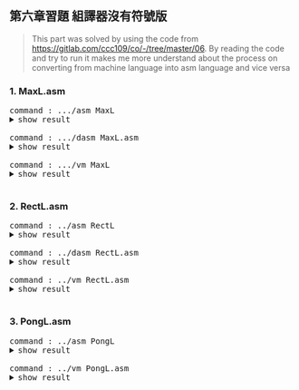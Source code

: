 ## 第六章習題 組譯器沒有符號版

> This part was solved by using the code from https://gitlab.com/ccc109/co/-/tree/master/06.
> By reading the code and try to run it makes me more understand about the process on converting from machine language into asm language and vice versa

### 1. MaxL.asm
<pre>
command : .../asm MaxL
<details><summary>show result</summary>
<p>
============= PASS1 ================
00:@0
01:D=M
02:@1
03:D=D-M
04:@10
05:D;JGT
06:@1
07:D=M
08:@12
09:0;JMP
10:@0
11:D=M
12:@2
13:M=D
14:@14
15:0;JMP
============= PASS2 ================
00: @0                   0000000000000000 0000
01: D=M                  1111110000010000 fc10
02: @1                   0000000000000001 0001
03: D=D-M                1111010011010000 f4d0
04: @10                  0000000000001010 000a
05: D;JGT                1110001100000001 e301
06: @1                   0000000000000001 0001
07: D=M                  1111110000010000 fc10
08: @12                  0000000000001100 000c
09: 0;JMP                1110101010000111 ea87
0A: @0                   0000000000000000 0000
0B: D=M                  1111110000010000 fc10
0C: @2                   0000000000000010 0002
0D: M=D                  1110001100001000 e308
0E: @14                  0000000000001110 000e
0F: 0;JMP                1110101010000111 ea87
</p>
</details>
command : .../dasm MaxL.asm
<details><summary>show result</summary>
<p>
@12079
@21536
@26984
@8307
@26982
@25964
@26912
@8307
@24944
@29810
@28448
@8294
@30583
@11895
@24942
@25710
@29746
@29797
@26994
@11891
@29295
@3431
@12042
@8239
@28257
@8292
@26740
@8293
@28514
@27503
@8736
@26708
@8293
@27717
@28005
@28261
@29556
@28448
@8294
@28483
@28781
@29813
@28265
@8295
@31059
@29811
@28005
@8819
@2573
@12079
@25120
@8313
@26958
@24947
@8302
@28257
@8292
@25427
@28520
@27491
@28261
@8236
@18765
@8276
@29264
@29541
@11891
@2573
@12079
@17952
@27753
@8293
@24942
@25965
@8250
@29296
@27247
@25445
@29556
@12335
@12086
@24941
@12152
@24909
@19576
@24878
@28019
@2573
@2573
@12079
@21280
@28025
@28514
@11628
@25964
@29555
@30240
@29285
@26995
@28271
@28448
@8294
@26740
@8293
@24909
@11896
@29537
@8301
@29296
@26479
@24946
@11885
@2573
@2573
@12352
@2573
@15684
@3405
@16394
@3377
@17418
@17469
@19757
@2573
@12608
@3376
@17418
@19003
@21575
@2573
@12608
@2573
@15684
@3405
@16394
@12849
@2573
@15152
@19786
@3408
@16394
@3376
@17418
@19773
@2573
@12864
@2573
@15693
@3396
@16394
@13361
@2573
@15152
@19786
@3408
</p>
</details>
command : .../vm MaxL
<details><summary>show result</summary>
<p>
PC=0000 I=2F2F A=2F2F D=0000 m[A]=0000=0000
PC=0001 I=5420 A=5420 D=0000 m[A]=0000=0000
PC=0002 I=6968 A=6968 D=0000 m[A]=0000=0000
PC=0003 I=2073 A=2073 D=0000 m[A]=0000=0000
PC=0004 I=6966 A=6966 D=0000 m[A]=0000=0000
PC=0005 I=656C A=656C D=0000 m[A]=0000=0000
PC=0006 I=6920 A=6920 D=0000 m[A]=0000=0000
PC=0007 I=2073 A=2073 D=0000 m[A]=0000=0000
PC=0008 I=6170 A=6170 D=0000 m[A]=0000=0000
PC=0009 I=7472 A=7472 D=0000 m[A]=0000=0000
PC=000A I=6F20 A=6F20 D=0000 m[A]=0000=0000
PC=000B I=2066 A=2066 D=0000 m[A]=0000=0000
PC=000C I=7777 A=7777 D=0000 m[A]=0000=0000
PC=000D I=2E77 A=2E77 D=0000 m[A]=0000=0000
PC=000E I=616E A=616E D=0000 m[A]=0000=0000
PC=000F I=646E A=646E D=0000 m[A]=0000=0000
PC=0010 I=7432 A=7432 D=0000 m[A]=0000=0000
PC=0011 I=7465 A=7465 D=0000 m[A]=0000=0000
PC=0012 I=6972 A=6972 D=0000 m[A]=0000=0000
PC=0013 I=2E73 A=2E73 D=0000 m[A]=0000=0000
PC=0014 I=726F A=726F D=0000 m[A]=0000=0000
PC=0015 I=0D67 A=0D67 D=0000 m[A]=0000=0000
PC=0016 I=2F0A A=2F0A D=0000 m[A]=0000=0000
PC=0017 I=202F A=202F D=0000 m[A]=0000=0000
PC=0018 I=6E61 A=6E61 D=0000 m[A]=0000=0000
PC=0019 I=2064 A=2064 D=0000 m[A]=0000=0000
PC=001A I=6874 A=6874 D=0000 m[A]=0000=0000
PC=001B I=2065 A=2065 D=0000 m[A]=0000=0000
PC=001C I=6F62 A=6F62 D=0000 m[A]=0000=0000
PC=001D I=6B6F A=6B6F D=0000 m[A]=0000=0000
PC=001E I=2220 A=2220 D=0000 m[A]=0000=0000
PC=001F I=6854 A=6854 D=0000 m[A]=0000=0000
PC=0020 I=2065 A=2065 D=0000 m[A]=0000=0000
PC=0021 I=6C45 A=6C45 D=0000 m[A]=0000=0000
PC=0022 I=6D65 A=6D65 D=0000 m[A]=0000=0000
PC=0023 I=6E65 A=6E65 D=0000 m[A]=0000=0000
PC=0024 I=7374 A=7374 D=0000 m[A]=0000=0000
PC=0025 I=6F20 A=6F20 D=0000 m[A]=0000=0000
PC=0026 I=2066 A=2066 D=0000 m[A]=0000=0000
PC=0027 I=6F43 A=6F43 D=0000 m[A]=0000=0000
PC=0028 I=706D A=706D D=0000 m[A]=0000=0000
PC=0029 I=7475 A=7475 D=0000 m[A]=0000=0000
PC=002A I=6E69 A=6E69 D=0000 m[A]=0000=0000
PC=002B I=2067 A=2067 D=0000 m[A]=0000=0000
PC=002C I=7953 A=7953 D=0000 m[A]=0000=0000
PC=002D I=7473 A=7473 D=0000 m[A]=0000=0000
PC=002E I=6D65 A=6D65 D=0000 m[A]=0000=0000
PC=002F I=2273 A=2273 D=0000 m[A]=0000=0000
PC=0030 I=0A0D A=0A0D D=0000 m[A]=0000=0000
PC=0031 I=2F2F A=2F2F D=0000 m[A]=0000=0000
PC=0032 I=6220 A=6220 D=0000 m[A]=0000=0000
PC=0033 I=2079 A=2079 D=0000 m[A]=0000=0000
PC=0034 I=694E A=694E D=0000 m[A]=0000=0000
PC=0035 I=6173 A=6173 D=0000 m[A]=0000=0000
PC=0036 I=206E A=206E D=0000 m[A]=0000=0000
PC=0037 I=6E61 A=6E61 D=0000 m[A]=0000=0000
PC=0038 I=2064 A=2064 D=0000 m[A]=0000=0000
PC=0039 I=6353 A=6353 D=0000 m[A]=0000=0000
PC=003A I=6F68 A=6F68 D=0000 m[A]=0000=0000
PC=003B I=6B63 A=6B63 D=0000 m[A]=0000=0000
PC=003C I=6E65 A=6E65 D=0000 m[A]=0000=0000
PC=003D I=202C A=202C D=0000 m[A]=0000=0000
PC=003E I=494D A=494D D=0000 m[A]=0000=0000
PC=003F I=2054 A=2054 D=0000 m[A]=0000=0000
PC=0040 I=7250 A=7250 D=0000 m[A]=0000=0000
PC=0041 I=7365 A=7365 D=0000 m[A]=0000=0000
PC=0042 I=2E73 A=2E73 D=0000 m[A]=0000=0000
PC=0043 I=0A0D A=0A0D D=0000 m[A]=0000=0000
PC=0044 I=2F2F A=2F2F D=0000 m[A]=0000=0000
PC=0045 I=4620 A=4620 D=0000 m[A]=0000=0000
PC=0046 I=6C69 A=6C69 D=0000 m[A]=0000=0000
PC=0047 I=2065 A=2065 D=0000 m[A]=0000=0000
PC=0048 I=616E A=616E D=0000 m[A]=0000=0000
PC=0049 I=656D A=656D D=0000 m[A]=0000=0000
PC=004A I=203A A=203A D=0000 m[A]=0000=0000
PC=004B I=7270 A=7270 D=0000 m[A]=0000=0000
PC=004C I=6A6F A=6A6F D=0000 m[A]=0000=0000
PC=004D I=6365 A=6365 D=0000 m[A]=0000=0000
PC=004E I=7374 A=7374 D=0000 m[A]=0000=0000
PC=004F I=302F A=302F D=0000 m[A]=0000=0000
PC=0050 I=2F36 A=2F36 D=0000 m[A]=0000=0000
PC=0051 I=616D A=616D D=0000 m[A]=0000=0000
PC=0052 I=2F78 A=2F78 D=0000 m[A]=0000=0000
PC=0053 I=614D A=614D D=0000 m[A]=0000=0000
PC=0054 I=4C78 A=4C78 D=0000 m[A]=0000=0000
PC=0055 I=612E A=612E D=0000 m[A]=0000=0000
PC=0056 I=6D73 A=6D73 D=0000 m[A]=0000=0000
PC=0057 I=0A0D A=0A0D D=0000 m[A]=0000=0000
PC=0058 I=0A0D A=0A0D D=0000 m[A]=0000=0000
PC=0059 I=2F2F A=2F2F D=0000 m[A]=0000=0000
PC=005A I=5320 A=5320 D=0000 m[A]=0000=0000
PC=005B I=6D79 A=6D79 D=0000 m[A]=0000=0000
PC=005C I=6F62 A=6F62 D=0000 m[A]=0000=0000
PC=005D I=2D6C A=2D6C D=0000 m[A]=0000=0000
PC=005E I=656C A=656C D=0000 m[A]=0000=0000
PC=005F I=7373 A=7373 D=0000 m[A]=0000=0000
PC=0060 I=7620 A=7620 D=0000 m[A]=0000=0000
PC=0061 I=7265 A=7265 D=0000 m[A]=0000=0000
PC=0062 I=6973 A=6973 D=0000 m[A]=0000=0000
PC=0063 I=6E6F A=6E6F D=0000 m[A]=0000=0000
PC=0064 I=6F20 A=6F20 D=0000 m[A]=0000=0000
PC=0065 I=2066 A=2066 D=0000 m[A]=0000=0000
PC=0066 I=6874 A=6874 D=0000 m[A]=0000=0000
PC=0067 I=2065 A=2065 D=0000 m[A]=0000=0000
PC=0068 I=614D A=614D D=0000 m[A]=0000=0000
PC=0069 I=2E78 A=2E78 D=0000 m[A]=0000=0000
PC=006A I=7361 A=7361 D=0000 m[A]=0000=0000
PC=006B I=206D A=206D D=0000 m[A]=0000=0000
PC=006C I=7270 A=7270 D=0000 m[A]=0000=0000
PC=006D I=676F A=676F D=0000 m[A]=0000=0000
PC=006E I=6172 A=6172 D=0000 m[A]=0000=0000
PC=006F I=2E6D A=2E6D D=0000 m[A]=0000=0000
PC=0070 I=0A0D A=0A0D D=0000 m[A]=0000=0000
PC=0071 I=0A0D A=0A0D D=0000 m[A]=0000=0000
PC=0072 I=3040 A=3040 D=0000 m[A]=0000=0000
PC=0073 I=0A0D A=0A0D D=0000 m[A]=0000=0000
PC=0074 I=3D44 A=3D44 D=0000 m[A]=0000=0000
PC=0075 I=0D4D A=0D4D D=0000 m[A]=0000=0000
PC=0076 I=400A A=400A D=0000 m[A]=0000=0000
PC=0077 I=0D31 A=0D31 D=0000 m[A]=0000=0000
PC=0078 I=440A A=440A D=0000 m[A]=0000=0000
PC=0079 I=443D A=443D D=0000 m[A]=0000=0000
PC=007A I=4D2D A=4D2D D=0000 m[A]=0000=0000
PC=007B I=0A0D A=0A0D D=0000 m[A]=0000=0000
PC=007C I=3140 A=3140 D=0000 m[A]=0000=0000
PC=007D I=0D30 A=0D30 D=0000 m[A]=0000=0000
PC=007E I=440A A=440A D=0000 m[A]=0000=0000
PC=007F I=4A3B A=4A3B D=0000 m[A]=0000=0000
PC=0080 I=5447 A=5447 D=0000 m[A]=0000=0000
PC=0081 I=0A0D A=0A0D D=0000 m[A]=0000=0000
PC=0082 I=3140 A=3140 D=0000 m[A]=0000=0000
PC=0083 I=0A0D A=0A0D D=0000 m[A]=0000=0000
PC=0084 I=3D44 A=3D44 D=0000 m[A]=0000=0000
PC=0085 I=0D4D A=0D4D D=0000 m[A]=0000=0000
PC=0086 I=400A A=400A D=0000 m[A]=0000=0000
PC=0087 I=3231 A=3231 D=0000 m[A]=0000=0000
PC=0088 I=0A0D A=0A0D D=0000 m[A]=0000=0000
PC=0089 I=3B30 A=3B30 D=0000 m[A]=0000=0000
PC=008A I=4D4A A=4D4A D=0000 m[A]=0000=0000
PC=008B I=0D50 A=0D50 D=0000 m[A]=0000=0000
PC=008C I=400A A=400A D=0000 m[A]=0000=0000
PC=008D I=0D30 A=0D30 D=0000 m[A]=0000=0000
PC=008E I=440A A=440A D=0000 m[A]=0000=0000
PC=008F I=4D3D A=4D3D D=0000 m[A]=0000=0000
PC=0090 I=0A0D A=0A0D D=0000 m[A]=0000=0000
PC=0091 I=3240 A=3240 D=0000 m[A]=0000=0000
PC=0092 I=0A0D A=0A0D D=0000 m[A]=0000=0000
PC=0093 I=3D4D A=3D4D D=0000 m[A]=0000=0000
PC=0094 I=0D44 A=0D44 D=0000 m[A]=0000=0000
PC=0095 I=400A A=400A D=0000 m[A]=0000=0000
PC=0096 I=3431 A=3431 D=0000 m[A]=0000=0000
PC=0097 I=0A0D A=0A0D D=0000 m[A]=0000=0000
PC=0098 I=3B30 A=3B30 D=0000 m[A]=0000=0000
PC=0099 I=4D4A A=4D4A D=0000 m[A]=0000=0000
PC=009A I=0D50 A=0D50 D=0000 m[A]=0000=0000
exit program !
</p>
</details>
</pre>
### 2. RectL.asm
<pre>
command : ../asm RectL
<details><summary>show result</summary>
<p>
============= PASS1 ================
00:@0
01:D=M
02:@23
03:D;JLE
04:@16
05:M=D
06:@16384
07:D=A
08:@17
09:M=D
10:@17
11:A=M
12:M=-1
13:@17
14:D=M
15:@32
16:D=D+A
17:@17
18:M=D
19:@16
20:MD=M-1
21:@10
22:D;JGT
23:@23
24:0;JMP
============= PASS2 ================
00: @0                   0000000000000000 0000
01: D=M                  1111110000010000 fc10
02: @23                  0000000000010111 0017
03: D;JLE                1110001100000110 e306
04: @16                  0000000000010000 0010
05: M=D                  1110001100001000 e308
06: @16384               0100000000000000 4000
07: D=A                  1110110000010000 ec10
08: @17                  0000000000010001 0011
09: M=D                  1110001100001000 e308
0A: @17                  0000000000010001 0011
0B: A=M                  1111110000100000 fc20
0C: M=-1                 1110111010001000 ee88
0D: @17                  0000000000010001 0011
0E: D=M                  1111110000010000 fc10
0F: @32                  0000000000100000 0020
10: D=D+A                1110000010010000 e090
11: @17                  0000000000010001 0011
12: M=D                  1110001100001000 e308
13: @16                  0000000000010000 0010
14: MD=M-1               1111110010011000 fc98
15: @10                  0000000000001010 000a
16: D;JGT                1110001100000001 e301
17: @23                  0000000000010111 0017
18: 0;JMP                1110101010000111 ea87
PC=0000 I=2F2F A=2F2F D=0000 m[A]=0000=0000
PC=0001 I=5420 A=5420 D=0000 m[A]=0000=0000
PC=0002 I=6968 A=6968 D=0000 m[A]=0000=0000
PC=0003 I=2073 A=2073 D=0000 m[A]=0000=0000
PC=0004 I=6966 A=6966 D=0000 m[A]=0000=0000
PC=0005 I=656C A=656C D=0000 m[A]=0000=0000
PC=0006 I=6920 A=6920 D=0000 m[A]=0000=0000
PC=0007 I=2073 A=2073 D=0000 m[A]=0000=0000
PC=0008 I=6170 A=6170 D=0000 m[A]=0000=0000
PC=0009 I=7472 A=7472 D=0000 m[A]=0000=0000
PC=000A I=6F20 A=6F20 D=0000 m[A]=0000=0000
PC=000B I=2066 A=2066 D=0000 m[A]=0000=0000
PC=000C I=7777 A=7777 D=0000 m[A]=0000=0000
PC=000D I=2E77 A=2E77 D=0000 m[A]=0000=0000
PC=000E I=616E A=616E D=0000 m[A]=0000=0000
PC=000F I=646E A=646E D=0000 m[A]=0000=0000
PC=0010 I=7432 A=7432 D=0000 m[A]=0000=0000
PC=0011 I=7465 A=7465 D=0000 m[A]=0000=0000
PC=0012 I=6972 A=6972 D=0000 m[A]=0000=0000
PC=0013 I=2E73 A=2E73 D=0000 m[A]=0000=0000
PC=0014 I=726F A=726F D=0000 m[A]=0000=0000
PC=0015 I=0D67 A=0D67 D=0000 m[A]=0000=0000
PC=0016 I=2F0A A=2F0A D=0000 m[A]=0000=0000
PC=0017 I=202F A=202F D=0000 m[A]=0000=0000
PC=0018 I=6E61 A=6E61 D=0000 m[A]=0000=0000
PC=0019 I=2064 A=2064 D=0000 m[A]=0000=0000
PC=001A I=6874 A=6874 D=0000 m[A]=0000=0000
PC=001B I=2065 A=2065 D=0000 m[A]=0000=0000
PC=001C I=6F62 A=6F62 D=0000 m[A]=0000=0000
PC=001D I=6B6F A=6B6F D=0000 m[A]=0000=0000
PC=001E I=2220 A=2220 D=0000 m[A]=0000=0000
PC=001F I=6854 A=6854 D=0000 m[A]=0000=0000
PC=0020 I=2065 A=2065 D=0000 m[A]=0000=0000
PC=0021 I=6C45 A=6C45 D=0000 m[A]=0000=0000
PC=0022 I=6D65 A=6D65 D=0000 m[A]=0000=0000
PC=0023 I=6E65 A=6E65 D=0000 m[A]=0000=0000
PC=0024 I=7374 A=7374 D=0000 m[A]=0000=0000
PC=0025 I=6F20 A=6F20 D=0000 m[A]=0000=0000
PC=0026 I=2066 A=2066 D=0000 m[A]=0000=0000
PC=0027 I=6F43 A=6F43 D=0000 m[A]=0000=0000
PC=0028 I=706D A=706D D=0000 m[A]=0000=0000
PC=0029 I=7475 A=7475 D=0000 m[A]=0000=0000
PC=002A I=6E69 A=6E69 D=0000 m[A]=0000=0000
PC=002B I=2067 A=2067 D=0000 m[A]=0000=0000
PC=002C I=7953 A=7953 D=0000 m[A]=0000=0000
PC=002D I=7473 A=7473 D=0000 m[A]=0000=0000
PC=002E I=6D65 A=6D65 D=0000 m[A]=0000=0000
PC=002F I=2273 A=2273 D=0000 m[A]=0000=0000
PC=0030 I=0A0D A=0A0D D=0000 m[A]=0000=0000
PC=0031 I=2F2F A=2F2F D=0000 m[A]=0000=0000
PC=0032 I=6220 A=6220 D=0000 m[A]=0000=0000
PC=0033 I=2079 A=2079 D=0000 m[A]=0000=0000
PC=0034 I=694E A=694E D=0000 m[A]=0000=0000
PC=0035 I=6173 A=6173 D=0000 m[A]=0000=0000
PC=0036 I=206E A=206E D=0000 m[A]=0000=0000
PC=0037 I=6E61 A=6E61 D=0000 m[A]=0000=0000
PC=0038 I=2064 A=2064 D=0000 m[A]=0000=0000
PC=0039 I=6353 A=6353 D=0000 m[A]=0000=0000
PC=003A I=6F68 A=6F68 D=0000 m[A]=0000=0000
PC=003B I=6B63 A=6B63 D=0000 m[A]=0000=0000
PC=003C I=6E65 A=6E65 D=0000 m[A]=0000=0000
PC=003D I=202C A=202C D=0000 m[A]=0000=0000
PC=003E I=494D A=494D D=0000 m[A]=0000=0000
PC=003F I=2054 A=2054 D=0000 m[A]=0000=0000
PC=0040 I=7250 A=7250 D=0000 m[A]=0000=0000
PC=0041 I=7365 A=7365 D=0000 m[A]=0000=0000
PC=0042 I=2E73 A=2E73 D=0000 m[A]=0000=0000
PC=0043 I=0A0D A=0A0D D=0000 m[A]=0000=0000
PC=0044 I=2F2F A=2F2F D=0000 m[A]=0000=0000
PC=0045 I=4620 A=4620 D=0000 m[A]=0000=0000
PC=0046 I=6C69 A=6C69 D=0000 m[A]=0000=0000
PC=0047 I=2065 A=2065 D=0000 m[A]=0000=0000
PC=0048 I=616E A=616E D=0000 m[A]=0000=0000
PC=0049 I=656D A=656D D=0000 m[A]=0000=0000
PC=004A I=203A A=203A D=0000 m[A]=0000=0000
PC=004B I=7270 A=7270 D=0000 m[A]=0000=0000
PC=004C I=6A6F A=6A6F D=0000 m[A]=0000=0000
PC=004D I=6365 A=6365 D=0000 m[A]=0000=0000
PC=004E I=7374 A=7374 D=0000 m[A]=0000=0000
PC=004F I=302F A=302F D=0000 m[A]=0000=0000
PC=0050 I=2F36 A=2F36 D=0000 m[A]=0000=0000
PC=0051 I=6572 A=6572 D=0000 m[A]=0000=0000
PC=0052 I=7463 A=7463 D=0000 m[A]=0000=0000
PC=0053 I=522F A=522F D=0000 m[A]=0000=0000
PC=0054 I=6365 A=6365 D=0000 m[A]=0000=0000
PC=0055 I=4C74 A=4C74 D=0000 m[A]=0000=0000
PC=0056 I=612E A=612E D=0000 m[A]=0000=0000
PC=0057 I=6D73 A=6D73 D=0000 m[A]=0000=0000
PC=0058 I=0A0D A=0A0D D=0000 m[A]=0000=0000
PC=0059 I=0A0D A=0A0D D=0000 m[A]=0000=0000
PC=005A I=2F2F A=2F2F D=0000 m[A]=0000=0000
PC=005B I=5320 A=5320 D=0000 m[A]=0000=0000
PC=005C I=6D79 A=6D79 D=0000 m[A]=0000=0000
PC=005D I=6F62 A=6F62 D=0000 m[A]=0000=0000
PC=005E I=2D6C A=2D6C D=0000 m[A]=0000=0000
PC=005F I=656C A=656C D=0000 m[A]=0000=0000
PC=0060 I=7373 A=7373 D=0000 m[A]=0000=0000
PC=0061 I=7620 A=7620 D=0000 m[A]=0000=0000
PC=0062 I=7265 A=7265 D=0000 m[A]=0000=0000
PC=0063 I=6973 A=6973 D=0000 m[A]=0000=0000
PC=0064 I=6E6F A=6E6F D=0000 m[A]=0000=0000
PC=0065 I=6F20 A=6F20 D=0000 m[A]=0000=0000
PC=0066 I=2066 A=2066 D=0000 m[A]=0000=0000
PC=0067 I=6874 A=6874 D=0000 m[A]=0000=0000
PC=0068 I=2065 A=2065 D=0000 m[A]=0000=0000
PC=0069 I=6552 A=6552 D=0000 m[A]=0000=0000
PC=006A I=7463 A=7463 D=0000 m[A]=0000=0000
PC=006B I=612E A=612E D=0000 m[A]=0000=0000
PC=006C I=6D73 A=6D73 D=0000 m[A]=0000=0000
PC=006D I=7020 A=7020 D=0000 m[A]=0000=0000
PC=006E I=6F72 A=6F72 D=0000 m[A]=0000=0000
PC=006F I=7267 A=7267 D=0000 m[A]=0000=0000
PC=0070 I=6D61 A=6D61 D=0000 m[A]=0000=0000
PC=0071 I=0D2E A=0D2E D=0000 m[A]=0000=0000
PC=0072 I=0D0A A=0D0A D=0000 m[A]=0000=0000
PC=0073 I=400A A=400A D=0000 m[A]=0000=0000
PC=0074 I=0D30 A=0D30 D=0000 m[A]=0000=0000
PC=0075 I=440A A=440A D=0000 m[A]=0000=0000
PC=0076 I=4D3D A=4D3D D=0000 m[A]=0000=0000
PC=0077 I=0A0D A=0A0D D=0000 m[A]=0000=0000
PC=0078 I=3240 A=3240 D=0000 m[A]=0000=0000
PC=0079 I=0D33 A=0D33 D=0000 m[A]=0000=0000
PC=007A I=440A A=440A D=0000 m[A]=0000=0000
PC=007B I=4A3B A=4A3B D=0000 m[A]=0000=0000
PC=007C I=454C A=454C D=0000 m[A]=0000=0000
PC=007D I=0A0D A=0A0D D=0000 m[A]=0000=0000
PC=007E I=3140 A=3140 D=0000 m[A]=0000=0000
PC=007F I=0D36 A=0D36 D=0000 m[A]=0000=0000
PC=0080 I=4D0A A=4D0A D=0000 m[A]=0000=0000
PC=0081 I=443D A=443D D=0000 m[A]=0000=0000
PC=0082 I=0A0D A=0A0D D=0000 m[A]=0000=0000
PC=0083 I=3140 A=3140 D=0000 m[A]=0000=0000
PC=0084 I=3336 A=3336 D=0000 m[A]=0000=0000
PC=0085 I=3438 A=3438 D=0000 m[A]=0000=0000
PC=0086 I=0A0D A=0A0D D=0000 m[A]=0000=0000
PC=0087 I=3D44 A=3D44 D=0000 m[A]=0000=0000
PC=0088 I=0D41 A=0D41 D=0000 m[A]=0000=0000
PC=0089 I=400A A=400A D=0000 m[A]=0000=0000
PC=008A I=3731 A=3731 D=0000 m[A]=0000=0000
PC=008B I=0A0D A=0A0D D=0000 m[A]=0000=0000
PC=008C I=3D4D A=3D4D D=0000 m[A]=0000=0000
PC=008D I=0D44 A=0D44 D=0000 m[A]=0000=0000
PC=008E I=400A A=400A D=0000 m[A]=0000=0000
PC=008F I=3731 A=3731 D=0000 m[A]=0000=0000
PC=0090 I=0A0D A=0A0D D=0000 m[A]=0000=0000
PC=0091 I=3D41 A=3D41 D=0000 m[A]=0000=0000
PC=0092 I=0D4D A=0D4D D=0000 m[A]=0000=0000
PC=0093 I=4D0A A=4D0A D=0000 m[A]=0000=0000
PC=0094 I=2D3D A=2D3D D=0000 m[A]=0000=0000
PC=0095 I=0D31 A=0D31 D=0000 m[A]=0000=0000
PC=0096 I=400A A=400A D=0000 m[A]=0000=0000
PC=0097 I=3731 A=3731 D=0000 m[A]=0000=0000
PC=0098 I=0A0D A=0A0D D=0000 m[A]=0000=0000
PC=0099 I=3D44 A=3D44 D=0000 m[A]=0000=0000
PC=009A I=0D4D A=0D4D D=0000 m[A]=0000=0000
PC=009B I=400A A=400A D=0000 m[A]=0000=0000
PC=009C I=3233 A=3233 D=0000 m[A]=0000=0000
PC=009D I=0A0D A=0A0D D=0000 m[A]=0000=0000
PC=009E I=3D44 A=3D44 D=0000 m[A]=0000=0000
PC=009F I=2B44 A=2B44 D=0000 m[A]=0000=0000
PC=00A0 I=0D41 A=0D41 D=0000 m[A]=0000=0000
PC=00A1 I=400A A=400A D=0000 m[A]=0000=0000
PC=00A2 I=3731 A=3731 D=0000 m[A]=0000=0000
PC=00A3 I=0A0D A=0A0D D=0000 m[A]=0000=0000
</p>
</details>
command : ../dasm RectL.asm
<details><summary>show result</summary>
<p>
@12079
@21536
@26984
@8307
@26982
@25964
@26912
@8307
@24944
@29810
@28448
@8294
@30583
@11895
@24942
@25710
@29746
@29797
@26994
@11891
@29295
@3431
@12042
@8239
@28257
@8292
@26740
@8293
@28514
@27503
@8736
@26708
@8293
@27717
@28005
@28261
@29556
@28448
@8294
@28483
@28781
@29813
@28265
@8295
@31059
@29811
@28005
@8819
@2573
@12079
@25120
@8313
@26958
@24947
@8302
@28257
@8292
@25427
@28520
@27491
@28261
@8236
@18765
@8276
@29264
@29541
@11891
@2573
@12079
@17952
@27753
@8293
@24942
@25965
@8250
@29296
@27247
@25445
@29556
@12335
@12086
@25970
@29795
@21039
@25445
@19572
@24878
@28019
@2573
@2573
@12079
@21280
@28025
@28514
@11628
@25964
@29555
@30240
@29285
@26995
@28271
@28448
@8294
@26740
@8293
@25938
@29795
@24878
@28019
@28704
@28530
@29287
@28001
@3374
@3338
@16394
@3376
@17418
@19773
@2573
@12864
@3379
@17418
@19003
@17740
@2573
@12608
@3382
@19722
@17469
@2573
@12608
@13110
@13368
@2573
@15684
@3393
@16394
@14129
@2573
@15693
@3396
@16394
@14129
@2573
@15681
@3405
@19722
@11581
@3377
@16394
@14129
@2573
@15684
@3405
@16394
@12851
@2573
@15684
@11076
@3393
@16394
@14129
@2573
@15693
@3396
@16394
@13873
@2573
@17485
@19773
@12589
@2573
@12608
@3376
@17418
@19003
@21575
@2573
@12864
@3379
@12298
@19003
@20557
@2573
</p>
</details>
command : ../vm RectL.asm
<details><summary>show result</summary>
<p>
PC=0000 I=2F2F A=2F2F D=0000 m[A]=0000=0000
PC=0001 I=5420 A=5420 D=0000 m[A]=0000=0000
PC=0002 I=6968 A=6968 D=0000 m[A]=0000=0000
PC=0003 I=2073 A=2073 D=0000 m[A]=0000=0000
PC=0004 I=6966 A=6966 D=0000 m[A]=0000=0000
PC=0005 I=656C A=656C D=0000 m[A]=0000=0000
PC=0006 I=6920 A=6920 D=0000 m[A]=0000=0000
PC=0007 I=2073 A=2073 D=0000 m[A]=0000=0000
PC=0008 I=6170 A=6170 D=0000 m[A]=0000=0000
PC=0009 I=7472 A=7472 D=0000 m[A]=0000=0000
PC=000A I=6F20 A=6F20 D=0000 m[A]=0000=0000
PC=000B I=2066 A=2066 D=0000 m[A]=0000=0000
PC=000C I=7777 A=7777 D=0000 m[A]=0000=0000
PC=000D I=2E77 A=2E77 D=0000 m[A]=0000=0000
PC=000E I=616E A=616E D=0000 m[A]=0000=0000
PC=000F I=646E A=646E D=0000 m[A]=0000=0000
PC=0010 I=7432 A=7432 D=0000 m[A]=0000=0000
PC=0011 I=7465 A=7465 D=0000 m[A]=0000=0000
PC=0012 I=6972 A=6972 D=0000 m[A]=0000=0000
PC=0013 I=2E73 A=2E73 D=0000 m[A]=0000=0000
PC=0014 I=726F A=726F D=0000 m[A]=0000=0000
PC=0015 I=0D67 A=0D67 D=0000 m[A]=0000=0000
PC=0016 I=2F0A A=2F0A D=0000 m[A]=0000=0000
PC=0017 I=202F A=202F D=0000 m[A]=0000=0000
PC=0018 I=6E61 A=6E61 D=0000 m[A]=0000=0000
PC=0019 I=2064 A=2064 D=0000 m[A]=0000=0000
PC=001A I=6874 A=6874 D=0000 m[A]=0000=0000
PC=001B I=2065 A=2065 D=0000 m[A]=0000=0000
PC=001C I=6F62 A=6F62 D=0000 m[A]=0000=0000
PC=001D I=6B6F A=6B6F D=0000 m[A]=0000=0000
PC=001E I=2220 A=2220 D=0000 m[A]=0000=0000
PC=001F I=6854 A=6854 D=0000 m[A]=0000=0000
PC=0020 I=2065 A=2065 D=0000 m[A]=0000=0000
PC=0021 I=6C45 A=6C45 D=0000 m[A]=0000=0000
PC=0022 I=6D65 A=6D65 D=0000 m[A]=0000=0000
PC=0023 I=6E65 A=6E65 D=0000 m[A]=0000=0000
PC=0024 I=7374 A=7374 D=0000 m[A]=0000=0000
PC=0025 I=6F20 A=6F20 D=0000 m[A]=0000=0000
PC=0026 I=2066 A=2066 D=0000 m[A]=0000=0000
PC=0027 I=6F43 A=6F43 D=0000 m[A]=0000=0000
PC=0028 I=706D A=706D D=0000 m[A]=0000=0000
PC=0029 I=7475 A=7475 D=0000 m[A]=0000=0000
PC=002A I=6E69 A=6E69 D=0000 m[A]=0000=0000
PC=002B I=2067 A=2067 D=0000 m[A]=0000=0000
PC=002C I=7953 A=7953 D=0000 m[A]=0000=0000
PC=002D I=7473 A=7473 D=0000 m[A]=0000=0000
PC=002E I=6D65 A=6D65 D=0000 m[A]=0000=0000
PC=002F I=2273 A=2273 D=0000 m[A]=0000=0000
PC=0030 I=0A0D A=0A0D D=0000 m[A]=0000=0000
PC=0031 I=2F2F A=2F2F D=0000 m[A]=0000=0000
PC=0032 I=6220 A=6220 D=0000 m[A]=0000=0000
PC=0033 I=2079 A=2079 D=0000 m[A]=0000=0000
PC=0034 I=694E A=694E D=0000 m[A]=0000=0000
PC=0035 I=6173 A=6173 D=0000 m[A]=0000=0000
PC=0036 I=206E A=206E D=0000 m[A]=0000=0000
PC=0037 I=6E61 A=6E61 D=0000 m[A]=0000=0000
PC=0038 I=2064 A=2064 D=0000 m[A]=0000=0000
PC=0039 I=6353 A=6353 D=0000 m[A]=0000=0000
PC=003A I=6F68 A=6F68 D=0000 m[A]=0000=0000
PC=003B I=6B63 A=6B63 D=0000 m[A]=0000=0000
PC=003C I=6E65 A=6E65 D=0000 m[A]=0000=0000
PC=003D I=202C A=202C D=0000 m[A]=0000=0000
PC=003E I=494D A=494D D=0000 m[A]=0000=0000
PC=003F I=2054 A=2054 D=0000 m[A]=0000=0000
PC=0040 I=7250 A=7250 D=0000 m[A]=0000=0000
PC=0041 I=7365 A=7365 D=0000 m[A]=0000=0000
PC=0042 I=2E73 A=2E73 D=0000 m[A]=0000=0000
PC=0043 I=0A0D A=0A0D D=0000 m[A]=0000=0000
PC=0044 I=2F2F A=2F2F D=0000 m[A]=0000=0000
PC=0045 I=4620 A=4620 D=0000 m[A]=0000=0000
PC=0046 I=6C69 A=6C69 D=0000 m[A]=0000=0000
PC=0047 I=2065 A=2065 D=0000 m[A]=0000=0000
PC=0048 I=616E A=616E D=0000 m[A]=0000=0000
PC=0049 I=656D A=656D D=0000 m[A]=0000=0000
PC=004A I=203A A=203A D=0000 m[A]=0000=0000
PC=004B I=7270 A=7270 D=0000 m[A]=0000=0000
PC=004C I=6A6F A=6A6F D=0000 m[A]=0000=0000
PC=004D I=6365 A=6365 D=0000 m[A]=0000=0000
PC=004E I=7374 A=7374 D=0000 m[A]=0000=0000
PC=004F I=302F A=302F D=0000 m[A]=0000=0000
PC=0050 I=2F36 A=2F36 D=0000 m[A]=0000=0000
PC=0051 I=6572 A=6572 D=0000 m[A]=0000=0000
PC=0052 I=7463 A=7463 D=0000 m[A]=0000=0000
PC=0053 I=522F A=522F D=0000 m[A]=0000=0000
PC=0054 I=6365 A=6365 D=0000 m[A]=0000=0000
PC=0055 I=4C74 A=4C74 D=0000 m[A]=0000=0000
PC=0056 I=612E A=612E D=0000 m[A]=0000=0000
PC=0057 I=6D73 A=6D73 D=0000 m[A]=0000=0000
PC=0058 I=0A0D A=0A0D D=0000 m[A]=0000=0000
PC=0059 I=0A0D A=0A0D D=0000 m[A]=0000=0000
PC=005A I=2F2F A=2F2F D=0000 m[A]=0000=0000
PC=005B I=5320 A=5320 D=0000 m[A]=0000=0000
PC=005C I=6D79 A=6D79 D=0000 m[A]=0000=0000
PC=005D I=6F62 A=6F62 D=0000 m[A]=0000=0000
PC=005E I=2D6C A=2D6C D=0000 m[A]=0000=0000
PC=005F I=656C A=656C D=0000 m[A]=0000=0000
PC=0060 I=7373 A=7373 D=0000 m[A]=0000=0000
PC=0061 I=7620 A=7620 D=0000 m[A]=0000=0000
PC=0062 I=7265 A=7265 D=0000 m[A]=0000=0000
PC=0063 I=6973 A=6973 D=0000 m[A]=0000=0000
PC=0064 I=6E6F A=6E6F D=0000 m[A]=0000=0000
PC=0065 I=6F20 A=6F20 D=0000 m[A]=0000=0000
PC=0066 I=2066 A=2066 D=0000 m[A]=0000=0000
PC=0067 I=6874 A=6874 D=0000 m[A]=0000=0000
PC=0068 I=2065 A=2065 D=0000 m[A]=0000=0000
PC=0069 I=6552 A=6552 D=0000 m[A]=0000=0000
PC=006A I=7463 A=7463 D=0000 m[A]=0000=0000
PC=006B I=612E A=612E D=0000 m[A]=0000=0000
PC=006C I=6D73 A=6D73 D=0000 m[A]=0000=0000
PC=006D I=7020 A=7020 D=0000 m[A]=0000=0000
PC=006E I=6F72 A=6F72 D=0000 m[A]=0000=0000
PC=006F I=7267 A=7267 D=0000 m[A]=0000=0000
PC=0070 I=6D61 A=6D61 D=0000 m[A]=0000=0000
PC=0071 I=0D2E A=0D2E D=0000 m[A]=0000=0000
PC=0072 I=0D0A A=0D0A D=0000 m[A]=0000=0000
PC=0073 I=400A A=400A D=0000 m[A]=0000=0000
PC=0074 I=0D30 A=0D30 D=0000 m[A]=0000=0000
PC=0075 I=440A A=440A D=0000 m[A]=0000=0000
PC=0076 I=4D3D A=4D3D D=0000 m[A]=0000=0000
PC=0077 I=0A0D A=0A0D D=0000 m[A]=0000=0000
PC=0078 I=3240 A=3240 D=0000 m[A]=0000=0000
PC=0079 I=0D33 A=0D33 D=0000 m[A]=0000=0000
PC=007A I=440A A=440A D=0000 m[A]=0000=0000
PC=007B I=4A3B A=4A3B D=0000 m[A]=0000=0000
PC=007C I=454C A=454C D=0000 m[A]=0000=0000
PC=007D I=0A0D A=0A0D D=0000 m[A]=0000=0000
PC=007E I=3140 A=3140 D=0000 m[A]=0000=0000
PC=007F I=0D36 A=0D36 D=0000 m[A]=0000=0000
PC=0080 I=4D0A A=4D0A D=0000 m[A]=0000=0000
PC=0081 I=443D A=443D D=0000 m[A]=0000=0000
PC=0082 I=0A0D A=0A0D D=0000 m[A]=0000=0000
PC=0083 I=3140 A=3140 D=0000 m[A]=0000=0000
PC=0084 I=3336 A=3336 D=0000 m[A]=0000=0000
PC=0085 I=3438 A=3438 D=0000 m[A]=0000=0000
PC=0086 I=0A0D A=0A0D D=0000 m[A]=0000=0000
PC=0087 I=3D44 A=3D44 D=0000 m[A]=0000=0000
PC=0088 I=0D41 A=0D41 D=0000 m[A]=0000=0000
PC=0089 I=400A A=400A D=0000 m[A]=0000=0000
PC=008A I=3731 A=3731 D=0000 m[A]=0000=0000
PC=008B I=0A0D A=0A0D D=0000 m[A]=0000=0000
PC=008C I=3D4D A=3D4D D=0000 m[A]=0000=0000
PC=008D I=0D44 A=0D44 D=0000 m[A]=0000=0000
PC=008E I=400A A=400A D=0000 m[A]=0000=0000
PC=008F I=3731 A=3731 D=0000 m[A]=0000=0000
PC=0090 I=0A0D A=0A0D D=0000 m[A]=0000=0000
PC=0091 I=3D41 A=3D41 D=0000 m[A]=0000=0000
PC=0092 I=0D4D A=0D4D D=0000 m[A]=0000=0000
PC=0093 I=4D0A A=4D0A D=0000 m[A]=0000=0000
PC=0094 I=2D3D A=2D3D D=0000 m[A]=0000=0000
PC=0095 I=0D31 A=0D31 D=0000 m[A]=0000=0000
PC=0096 I=400A A=400A D=0000 m[A]=0000=0000
PC=0097 I=3731 A=3731 D=0000 m[A]=0000=0000
PC=0098 I=0A0D A=0A0D D=0000 m[A]=0000=0000
PC=0099 I=3D44 A=3D44 D=0000 m[A]=0000=0000
PC=009A I=0D4D A=0D4D D=0000 m[A]=0000=0000
PC=009B I=400A A=400A D=0000 m[A]=0000=0000
PC=009C I=3233 A=3233 D=0000 m[A]=0000=0000
PC=009D I=0A0D A=0A0D D=0000 m[A]=0000=0000
PC=009E I=3D44 A=3D44 D=0000 m[A]=0000=0000
PC=009F I=2B44 A=2B44 D=0000 m[A]=0000=0000
PC=00A0 I=0D41 A=0D41 D=0000 m[A]=0000=0000
PC=00A1 I=400A A=400A D=0000 m[A]=0000=0000
PC=00A2 I=3731 A=3731 D=0000 m[A]=0000=0000
PC=00A3 I=0A0D A=0A0D D=0000 m[A]=0000=0000
PC=00A4 I=3D4D A=3D4D D=0000 m[A]=0000=0000
PC=00A5 I=0D44 A=0D44 D=0000 m[A]=0000=0000
PC=00A6 I=400A A=400A D=0000 m[A]=0000=0000
PC=00A7 I=3631 A=3631 D=0000 m[A]=0000=0000
PC=00A8 I=0A0D A=0A0D D=0000 m[A]=0000=0000
PC=00A9 I=444D A=444D D=0000 m[A]=0000=0000
PC=00AA I=4D3D A=4D3D D=0000 m[A]=0000=0000
PC=00AB I=312D A=312D D=0000 m[A]=0000=0000
PC=00AC I=0A0D A=0A0D D=0000 m[A]=0000=0000
PC=00AD I=3140 A=3140 D=0000 m[A]=0000=0000
PC=00AE I=0D30 A=0D30 D=0000 m[A]=0000=0000
PC=00AF I=440A A=440A D=0000 m[A]=0000=0000
PC=00B0 I=4A3B A=4A3B D=0000 m[A]=0000=0000
PC=00B1 I=5447 A=5447 D=0000 m[A]=0000=0000
PC=00B2 I=0A0D A=0A0D D=0000 m[A]=0000=0000
PC=00B3 I=3240 A=3240 D=0000 m[A]=0000=0000
PC=00B4 I=0D33 A=0D33 D=0000 m[A]=0000=0000
PC=00B5 I=300A A=300A D=0000 m[A]=0000=0000
PC=00B6 I=4A3B A=4A3B D=0000 m[A]=0000=0000
PC=00B7 I=504D A=504D D=0000 m[A]=0000=0000
PC=00B8 I=0A0D A=0A0D D=0000 m[A]=0000=0000
exit program !
</p>
</details>
</pre>

### 3. PongL.asm
<pre>
command : ../asm PongL
<details><summary>show result</summary>
<p>
============= PASS1 ================
00:@256
01:D=A
02:@0
03:M=D
04:@133
05:0;JMP
06:@15
07:M=D
08:@0
09:AM=M-1
10:D=M
11:A=A-1
12:D=M-D
13:M=0
14:@19
15:D;JNE
16:@0
17:A=M-1
18:M=-1
19:@15
20:A=M
21:0;JMP
22:@15
23:M=D
24:@0
25:AM=M-1
26:D=M
27:A=A-1
28:D=M-D
29:M=0
30:@35
31:D;JLE
32:@0
33:A=M-1
34:M=-1
35:@15
36:A=M
37:0;JMP
38:@15
39:M=D
40:@0
41:AM=M-1
42:D=M
43:A=A-1
44:D=M-D
45:M=0
46:@51
47:D;JGE
48:@0
49:A=M-1
50:M=-1
51:@15
52:A=M
53:0;JMP
54:@5
55:D=A
56:@1
57:A=M-D
58:D=M
59:@13
60:M=D
61:@0
62:AM=M-1
63:D=M
64:@2
65:A=M
66:M=D
67:D=A
68:@0
69:M=D+1
70:@1
71:D=M
72:@14
73:AM=D-1
74:D=M
75:@4
76:M=D
77:@14
78:AM=M-1
79:D=M
80:@3
81:M=D
82:@14
83:AM=M-1
84:D=M
85:@2
86:M=D
87:@14
88:AM=M-1
89:D=M
90:@1
91:M=D
92:@13
93:A=M
94:0;JMP
95:@0
96:A=M
97:M=D
98:@1
99:D=M
100:@0
...
============= PASS2 ================
00: @256                 0000000100000000 0100
01: D=A                  1110110000010000 ec10
02: @0                   0000000000000000 0000
03: M=D                  1110001100001000 e308
04: @133                 0000000010000101 0085
05: 0;JMP                1110101010000111 ea87
06: @15                  0000000000001111 000f
07: M=D                  1110001100001000 e308
08: @0                   0000000000000000 0000
09: AM=M-1               1111110010101000 fca8
0A: D=M                  1111110000010000 fc10
0B: A=A-1                1110110010100000 eca0
0C: D=M-D                1111000111010000 f1d0
0D: M=0                  1110101010001000 ea88
0E: @19                  0000000000010011 0013
0F: D;JNE                1110001100000101 e305
10: @0                   0000000000000000 0000
11: A=M-1                1111110010100000 fca0
12: M=-1                 1110111010001000 ee88
13: @15                  0000000000001111 000f
14: A=M                  1111110000100000 fc20
15: 0;JMP                1110101010000111 ea87
16: @15                  0000000000001111 000f
17: M=D                  1110001100001000 e308
18: @0                   0000000000000000 0000
19: AM=M-1               1111110010101000 fca8
1A: D=M                  1111110000010000 fc10
1B: A=A-1                1110110010100000 eca0
1C: D=M-D                1111000111010000 f1d0
1D: M=0                  1110101010001000 ea88
1E: @35                  0000000000100011 0023
1F: D;JLE                1110001100000110 e306
20: @0                   0000000000000000 0000
21: A=M-1                1111110010100000 fca0
22: M=-1                 1110111010001000 ee88
23: @15                  0000000000001111 000f
24: A=M                  1111110000100000 fc20
25: 0;JMP                1110101010000111 ea87
26: @15                  0000000000001111 000f
27: M=D                  1110001100001000 e308
28: @0                   0000000000000000 0000
29: AM=M-1               1111110010101000 fca8
2A: D=M                  1111110000010000 fc10
2B: A=A-1                1110110010100000 eca0
2C: D=M-D                1111000111010000 f1d0
2D: M=0                  1110101010001000 ea88
2E: @51                  0000000000110011 0033
2F: D;JGE                1110001100000011 e303
30: @0                   0000000000000000 0000
31: A=M-1                1111110010100000 fca0
32: M=-1                 1110111010001000 ee88
33: @15                  0000000000001111 000f
34: A=M                  1111110000100000 fc20
35: 0;JMP                1110101010000111 ea87
36: @5                   0000000000000101 0005
37: D=A                  1110110000010000 ec10
38: @1                   0000000000000001 0001
39: A=M-D                1111000111100000 f1e0
3A: D=M                  1111110000010000 fc10
3B: @13                  0000000000001101 000d
3C: M=D                  1110001100001000 e308
3D: @0                   0000000000000000 0000
3E: AM=M-1               1111110010101000 fca8
3F: D=M                  1111110000010000 fc10
40: @2                   0000000000000010 0002
41: A=M                  1111110000100000 fc20
42: M=D                  1110001100001000 e308
43: D=A                  1110110000010000 ec10
44: @0                   0000000000000000 0000
45: M=D+1                1110011111001000 e7c8
46: @1                   0000000000000001 0001
47: D=M                  1111110000010000 fc10
48: @14                  0000000000001110 000e
49: AM=D-1               1110001110101000 e3a8
4A: D=M                  1111110000010000 fc10
4B: @4                   0000000000000100 0004
4C: M=D                  1110001100001000 e308
4D: @14                  0000000000001110 000e
4E: AM=M-1               1111110010101000 fca8
4F: D=M                  1111110000010000 fc10
50: @3                   0000000000000011 0003
51: M=D                  1110001100001000 e308
52: @14                  0000000000001110 000e
53: AM=M-1               1111110010101000 fca8
54: D=M                  1111110000010000 fc10
55: @2                   0000000000000010 0002
56: M=D                  1110001100001000 e308
57: @14                  0000000000001110 000e
58: AM=M-1               1111110010101000 fca8
59: D=M                  1111110000010000 fc10
5A: @1                   0000000000000001 0001
5B: M=D                  1110001100001000 e308
5C: @13                  0000000000001101 000d
5D: A=M                  1111110000100000 fc20
5E: 0;JMP                1110101010000111 ea87
5F: @0                   0000000000000000 0000
60: A=M                  1111110000100000 fc20
61: M=D                  1110001100001000 e308
62: @1                   0000000000000001 0001
63: D=M                  1111110000010000 fc10
64: @0                   0000000000000000 0000
65: AM=M+1               1111110111101000 fde8
66: M=D                  1110001100001000 e308
67: @2                   0000000000000010 0002
68: D=M                  1111110000010000 fc10
69: @0                   0000000000000000 0000
6A: AM=M+1               1111110111101000 fde8
6B: M=D                  1110001100001000 e308
6C: @3                   0000000000000011 0003
6D: D=M                  1111110000010000 fc10
6E: @0                   0000000000000000 0000
6F: AM=M+1               1111110111101000 fde8
70: M=D                  1110001100001000 e308
71: @4                   0000000000000100 0004
72: D=M                  1111110000010000 fc10
73: @0                   0000000000000000 0000
74: AM=M+1               1111110111101000 fde8
75: M=D                  1110001100001000 e308
76: @4                   0000000000000100 0004
77: D=A                  1110110000010000 ec10
78: @13                  0000000000001101 000d
79: D=D+M                1111000010010000 f090
7A: @0                   0000000000000000 0000
7B: D=M-D                1111000111010000 f1d0
7C: @2                   0000000000000010 0002
7D: M=D                  1110001100001000 e308
7E: @0                   0000000000000000 0000
7F: MD=M+1               1111110111011000 fdd8
80: @1                   0000000000000001 0001
81: M=D                  1110001100001000 e308
82: @14                  0000000000001110 000e
83: A=M                  1111110000100000 fc20
84: 0;JMP                1110101010000111 ea87
85: @0                   0000000000000000 0000
86: D=A                  1110110000010000 ec10
87: @13                  0000000000001101 000d
88: M=D                  1110001100001000 e308
89: @27058               0110100110110010 69b2
8A: D=A                  1110110000010000 ec10
8B: @14                  0000000000001110 000e
8C: M=D                  1110001100001000 e308
8D: @145                 0000000010010001 0091
8E: D=A                  1110110000010000 ec10
8F: @95                  0000000001011111 005f
90: 0;JMP                1110101010000111 ea87
91: @15                  0000000000001111 000f
92: D=A                  1110110000010000 ec10
93: @0                   0000000000000000 0000
94: AM=M+1               1111110111101000 fde8
95: A=A-1                1110110010100000 eca0
96: M=D                  1110001100001000 e308
97: @1                   0000000000000001 0001
98: D=A                  1110110000010000 ec10
99: @13                  0000000000001101 000d
9A: M=D                  1110001100001000 e308
9B: @8643                0010000111000011 21c3
9C: D=A                  1110110000010000 ec10
9D: @14                  0000000000001110 000e
9E: M=D                  1110001100001000 e308
9F: @163                 0000000010100011 00a3
A0: D=A                  1110110000010000 ec10
A1: @95                  0000000001011111 005f
A2: 0;JMP                1110101010000111 ea87
A3: @0                   0000000000000000 0000
A4: AM=M-1               1111110010101000 fca8
A5: D=M                  1111110000010000 fc10
A6: @3                   0000000000000011 0003
A7: M=D                  1110001100001000 e308
A8: @2                   0000000000000010 0002
A9: A=M                  1111110000100000 fc20
AA: D=M                  1111110000010000 fc10
AB: @0                   0000000000000000 0000
AC: AM=M+1               1111110111101000 fde8
AD: A=A-1                1110110010100000 eca0
AE: M=D                  1110001100001000 e308
AF: @0                   0000000000000000 0000
B0: AM=M-1               1111110010101000 fca8
B1: D=M                  1111110000010000 fc10
B2: @3                   0000000000000011 0003
B3: A=M                  1111110000100000 fc20
B4: M=D                  1110001100001000 e308
B5: @2                   0000000000000010 0002
B6: A=M+1                1111110111100000 fde0
B7: D=M                  1111110000010000 fc10
B8: @0                   0000000000000000 0000
B9: AM=M+1               1111110111101000 fde8
BA: A=A-1                1110110010100000 eca0
BB: M=D                  1110001100001000 e308
BC: @0                   0000000000000000 0000
BD: AM=M-1               1111110010101000 fca8
BE: D=M                  1111110000010000 fc10
BF: @3                   0000000000000011 0003
C0: A=M+1                1111110111100000 fde0
C1: M=D                  1110001100001000 e308
C2: @2                   0000000000000010 0002
C3: A=M+1                1111110111100000 fde0
C4: A=A+1                1110110111100000 ede0
C5: D=M                  1111110000010000 fc10
C6: @0                   0000000000000000 0000
C7: AM=M+1               1111110111101000 fde8
C8: A=A-1                1110110010100000 eca0
C9: M=D                  1110001100001000 e308
CA: @3                   0000000000000011 0003
CB: D=M                  1111110000010000 fc10
CC: @10                  0000000000001010 000a
CD: D=D+A                1110000010010000 e090
CE: @13                  0000000000001101 000d
CF: M=D                  1110001100001000 e308
D0: @0                   0000000000000000 0000
D1: AM=M-1               1111110010101000 fca8
D2: D=M                  1111110000010000 fc10
D3: @13                  0000000000001101 000d
D4: A=M                  1111110000100000 fc20
D5: M=D                  1110001100001000 e308
D6: @2                   0000000000000010 0002
D7: D=M                  1111110000010000 fc10
D8: @3                   0000000000000011 0003
D9: A=D+A                1110000010100000 e0a0
DA: D=M                  1111110000010000 fc10
DB: @0                   0000000000000000 0000
DC: AM=M+1               1111110111101000 fde8
DD: A=A-1                1110110010100000 eca0
DE: M=D                  1110001100001000 e308
DF: @6                   0000000000000110 0006
E0: D=A                  1110110000010000 ec10
E1: @0                   0000000000000000 0000
E2: AM=M+1               1111110111101000 fde8
E3: A=A-1                1110110010100000 eca0
E4: M=D                  1110001100001000 e308
E5: @0                   0000000000000000 0000
E6: AM=M-1               1111110010101000 fca8
E7: D=M                  1111110000010000 fc10
E8: A=A-1                1110110010100000 eca0
E9: M=M-D                1111000111001000 f1c8
EA: @3                   0000000000000011 0003
EB: D=M                  1111110000010000 fc10
EC: @11                  0000000000001011 000b
ED: D=D+A                1110000010010000 e090
EE: @13                  0000000000001101 000d
EF: M=D                  1110001100001000 e308
F0: @0                   0000000000000000 0000
F1: AM=M-1               1111110010101000 fca8
F2: D=M                  1111110000010000 fc10
F3: @13                  0000000000001101 000d
F4: A=M                  1111110000100000 fc20
F5: M=D                  1110001100001000 e308
F6: @2                   0000000000000010 0002
F7: D=M                  1111110000010000 fc10
F8: @4                   0000000000000100 0004
F9: A=D+A                1110000010100000 e0a0
FA: D=M                  1111110000010000 fc10
FB: @0                   0000000000000000 0000
FC: AM=M+1               1111110111101000 fde8
FD: A=A-1                1110110010100000 eca0
FE: M=D                  1110001100001000 e308
FF: @3                   0000000000000011 0003
100: D=M                  1111110000010000 fc10
...
</p>
</details>
command : ../vm PongL.asm
<details><summary>show result</summary>
<p>
PC=0000 I=2F2F A=2F2F D=0000 m[A]=0000=0000
PC=0001 I=5420 A=5420 D=0000 m[A]=0000=0000
PC=0002 I=6968 A=6968 D=0000 m[A]=0000=0000
PC=0003 I=2073 A=2073 D=0000 m[A]=0000=0000
PC=0004 I=6966 A=6966 D=0000 m[A]=0000=0000
PC=0005 I=656C A=656C D=0000 m[A]=0000=0000
PC=0006 I=6920 A=6920 D=0000 m[A]=0000=0000
PC=0007 I=2073 A=2073 D=0000 m[A]=0000=0000
PC=0008 I=6170 A=6170 D=0000 m[A]=0000=0000
PC=0009 I=7472 A=7472 D=0000 m[A]=0000=0000
PC=000A I=6F20 A=6F20 D=0000 m[A]=0000=0000
PC=000B I=2066 A=2066 D=0000 m[A]=0000=0000
PC=000C I=7777 A=7777 D=0000 m[A]=0000=0000
PC=000D I=2E77 A=2E77 D=0000 m[A]=0000=0000
PC=000E I=616E A=616E D=0000 m[A]=0000=0000
PC=000F I=646E A=646E D=0000 m[A]=0000=0000
PC=0010 I=7432 A=7432 D=0000 m[A]=0000=0000
PC=0011 I=7465 A=7465 D=0000 m[A]=0000=0000
PC=0012 I=6972 A=6972 D=0000 m[A]=0000=0000
PC=0013 I=2E73 A=2E73 D=0000 m[A]=0000=0000
PC=0014 I=726F A=726F D=0000 m[A]=0000=0000
PC=0015 I=0D67 A=0D67 D=0000 m[A]=0000=0000
PC=0016 I=2F0A A=2F0A D=0000 m[A]=0000=0000
PC=0017 I=202F A=202F D=0000 m[A]=0000=0000
PC=0018 I=6E61 A=6E61 D=0000 m[A]=0000=0000
PC=0019 I=2064 A=2064 D=0000 m[A]=0000=0000
PC=001A I=6874 A=6874 D=0000 m[A]=0000=0000
PC=001B I=2065 A=2065 D=0000 m[A]=0000=0000
PC=001C I=6F62 A=6F62 D=0000 m[A]=0000=0000
PC=001D I=6B6F A=6B6F D=0000 m[A]=0000=0000
PC=001E I=2220 A=2220 D=0000 m[A]=0000=0000
PC=001F I=6854 A=6854 D=0000 m[A]=0000=0000
PC=0020 I=2065 A=2065 D=0000 m[A]=0000=0000
PC=0021 I=6C45 A=6C45 D=0000 m[A]=0000=0000
PC=0022 I=6D65 A=6D65 D=0000 m[A]=0000=0000
PC=0023 I=6E65 A=6E65 D=0000 m[A]=0000=0000
PC=0024 I=7374 A=7374 D=0000 m[A]=0000=0000
PC=0025 I=6F20 A=6F20 D=0000 m[A]=0000=0000
PC=0026 I=2066 A=2066 D=0000 m[A]=0000=0000
PC=0027 I=6F43 A=6F43 D=0000 m[A]=0000=0000
PC=0028 I=706D A=706D D=0000 m[A]=0000=0000
PC=0029 I=7475 A=7475 D=0000 m[A]=0000=0000
PC=002A I=6E69 A=6E69 D=0000 m[A]=0000=0000
PC=002B I=2067 A=2067 D=0000 m[A]=0000=0000
PC=002C I=7953 A=7953 D=0000 m[A]=0000=0000
PC=002D I=7473 A=7473 D=0000 m[A]=0000=0000
PC=002E I=6D65 A=6D65 D=0000 m[A]=0000=0000
PC=002F I=2273 A=2273 D=0000 m[A]=0000=0000
PC=0030 I=0A0D A=0A0D D=0000 m[A]=0000=0000
PC=0031 I=2F2F A=2F2F D=0000 m[A]=0000=0000
PC=0032 I=6220 A=6220 D=0000 m[A]=0000=0000
PC=0033 I=2079 A=2079 D=0000 m[A]=0000=0000
PC=0034 I=694E A=694E D=0000 m[A]=0000=0000
PC=0035 I=6173 A=6173 D=0000 m[A]=0000=0000
PC=0036 I=206E A=206E D=0000 m[A]=0000=0000
PC=0037 I=6E61 A=6E61 D=0000 m[A]=0000=0000
PC=0038 I=2064 A=2064 D=0000 m[A]=0000=0000
PC=0039 I=6353 A=6353 D=0000 m[A]=0000=0000
PC=003A I=6F68 A=6F68 D=0000 m[A]=0000=0000
PC=003B I=6B63 A=6B63 D=0000 m[A]=0000=0000
PC=003C I=6E65 A=6E65 D=0000 m[A]=0000=0000
PC=003D I=202C A=202C D=0000 m[A]=0000=0000
PC=003E I=494D A=494D D=0000 m[A]=0000=0000
PC=003F I=2054 A=2054 D=0000 m[A]=0000=0000
PC=0040 I=7250 A=7250 D=0000 m[A]=0000=0000
PC=0041 I=7365 A=7365 D=0000 m[A]=0000=0000
PC=0042 I=2E73 A=2E73 D=0000 m[A]=0000=0000
PC=0043 I=0A0D A=0A0D D=0000 m[A]=0000=0000
PC=0044 I=2F2F A=2F2F D=0000 m[A]=0000=0000
PC=0045 I=4620 A=4620 D=0000 m[A]=0000=0000
PC=0046 I=6C69 A=6C69 D=0000 m[A]=0000=0000
PC=0047 I=2065 A=2065 D=0000 m[A]=0000=0000
PC=0048 I=616E A=616E D=0000 m[A]=0000=0000
PC=0049 I=656D A=656D D=0000 m[A]=0000=0000
PC=004A I=203A A=203A D=0000 m[A]=0000=0000
PC=004B I=7270 A=7270 D=0000 m[A]=0000=0000
PC=004C I=6A6F A=6A6F D=0000 m[A]=0000=0000
PC=004D I=6365 A=6365 D=0000 m[A]=0000=0000
PC=004E I=7374 A=7374 D=0000 m[A]=0000=0000
PC=004F I=302F A=302F D=0000 m[A]=0000=0000
PC=0050 I=2F36 A=2F36 D=0000 m[A]=0000=0000
PC=0051 I=6F70 A=6F70 D=0000 m[A]=0000=0000
PC=0052 I=676E A=676E D=0000 m[A]=0000=0000
PC=0053 I=502F A=502F D=0000 m[A]=0000=0000
PC=0054 I=6E6F A=6E6F D=0000 m[A]=0000=0000
PC=0055 I=4C67 A=4C67 D=0000 m[A]=0000=0000
PC=0056 I=612E A=612E D=0000 m[A]=0000=0000
PC=0057 I=6D73 A=6D73 D=0000 m[A]=0000=0000
PC=0058 I=0A0D A=0A0D D=0000 m[A]=0000=0000
PC=0059 I=0A0D A=0A0D D=0000 m[A]=0000=0000
PC=005A I=2F2F A=2F2F D=0000 m[A]=0000=0000
PC=005B I=5320 A=5320 D=0000 m[A]=0000=0000
PC=005C I=6D79 A=6D79 D=0000 m[A]=0000=0000
PC=005D I=6F62 A=6F62 D=0000 m[A]=0000=0000
PC=005E I=2D6C A=2D6C D=0000 m[A]=0000=0000
PC=005F I=656C A=656C D=0000 m[A]=0000=0000
PC=0060 I=7373 A=7373 D=0000 m[A]=0000=0000
PC=0061 I=7620 A=7620 D=0000 m[A]=0000=0000
PC=0062 I=7265 A=7265 D=0000 m[A]=0000=0000
PC=0063 I=6973 A=6973 D=0000 m[A]=0000=0000
...
</p>
</details>
</pre>
